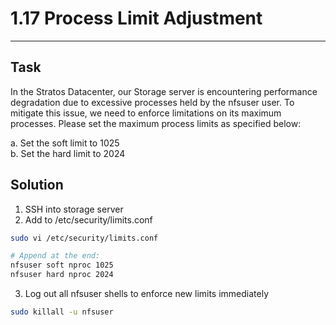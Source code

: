 # 1.17 Process Limit Adjustment
---
## Task
In the Stratos Datacenter, our Storage server is encountering performance degradation due to excessive processes held by the nfsuser user. To mitigate this issue, we need to enforce limitations on its maximum processes. Please set the maximum process limits as specified below:  

a. Set the soft limit to 1025  
b. Set the hard limit to 2024
## Solution
1. SSH into storage server
2. Add to /etc/security/limits.conf
```bash
sudo vi /etc/security/limits.conf

# Append at the end:
nfsuser soft nproc 1025
nfsuser hard nproc 2024
```
3. Log out all nfsuser shells to enforce new limits immediately
```bash
sudo killall -u nfsuser
```
